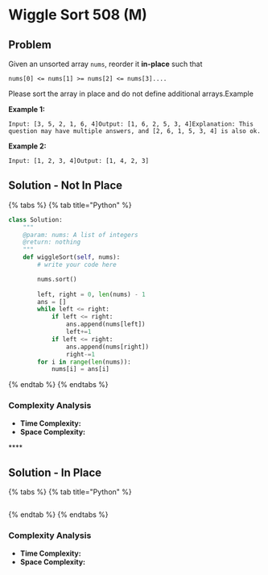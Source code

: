 # Wiggle Sort 508 \(M\)

## Problem

Given an unsorted array `nums`, reorder it **in-place** such that

```text
nums[0] <= nums[1] >= nums[2] <= nums[3]....
```

Please sort the array in place and do not define additional arrays.Example

**Example 1:**

```text
Input: [3, 5, 2, 1, 6, 4]Output: [1, 6, 2, 5, 3, 4]Explanation: This question may have multiple answers, and [2, 6, 1, 5, 3, 4] is also ok.
```

**Example 2:**

```text
Input: [1, 2, 3, 4]Output: [1, 4, 2, 3]
```

## Solution - Not In Place

{% tabs %}
{% tab title="Python" %}
```python
class Solution:
    """
    @param: nums: A list of integers
    @return: nothing
    """
    def wiggleSort(self, nums):
        # write your code here

        nums.sort()
        
        left, right = 0, len(nums) - 1
        ans = []
        while left <= right:
            if left <= right:
                ans.append(nums[left])
                left+=1
            if left <= right:
                ans.append(nums[right])
                right-=1
        for i in range(len(nums)):
            nums[i] = ans[i]
```
{% endtab %}
{% endtabs %}

### Complexity Analysis

* **Time Complexity:**
* **Space Complexity:**

\*\*\*\*

## Solution - In Place

{% tabs %}
{% tab title="Python" %}
```python

```
{% endtab %}
{% endtabs %}

### Complexity Analysis

* **Time Complexity:**
* **Space Complexity:**

